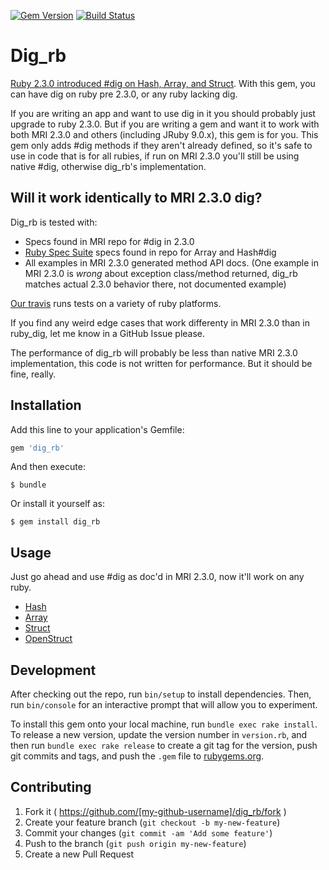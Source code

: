 [![Gem Version](https://badge.fury.io/rb/dig_rb.svg)](https://badge.fury.io/rb/dig_rb) [![Build Status](https://travis-ci.org/jrochkind/dig_rb.svg?branch=master)](https://travis-ci.org/jrochkind/dig_rb)

# Dig_rb

[Ruby 2.3.0 introduced #dig on Hash, Array, and Struct](https://www.ruby-lang.org/en/news/2015/12/25/ruby-2-3-0-released/). With this gem, you can have dig on ruby pre 2.3.0, or any ruby lacking dig.

If you are writing an app and want to use dig in it you should probably just upgrade to ruby 2.3.0. But if you are writing a gem and want it to work with both MRI 2.3.0 and others (including JRuby 9.0.x), this gem is for you. This gem only adds #dig methods if they aren't already defined, so it's safe to use in code that is for all rubies, if run on MRI 2.3.0 you'll still be using native #dig, otherwise dig_rb's implementation.

## Will it work identically to MRI 2.3.0 dig?

Dig_rb is tested with:

* Specs found in MRI repo for #dig in 2.3.0
* [Ruby Spec Suite](https://github.com/ruby/spec/) specs found in repo for Array and Hash#dig
* All examples in MRI 2.3.0 generated method API docs. (One example in MRI 2.3.0 is _wrong_ about exception class/method returned, dig_rb matches actual 2.3.0 behavior there, not documented example)

[Our travis](https://travis-ci.org/jrochkind/dig_rb) runs tests on a variety of ruby platforms. 

If you find any weird edge cases that work differenty in MRI 2.3.0 than in ruby_dig, let me know in a GitHub Issue please.

The performance of dig_rb will probably be less than native MRI 2.3.0 implementation, this code is not written for performance. But it should
be fine, really.

## Installation

Add this line to your application's Gemfile:

```ruby
gem 'dig_rb'
```

And then execute:

    $ bundle

Or install it yourself as:

    $ gem install dig_rb

## Usage

Just go ahead and use #dig as doc'd in MRI 2.3.0, now it'll work on any ruby.

* [Hash](http://ruby-doc.org/core-2.3.0/Hash.html#method-i-dig)
* [Array](http://ruby-doc.org/core-2.3.0/Array.html#method-i-dig)
* [Struct](http://ruby-doc.org/core-2.3.0/Struct.html#method-i-dig)
* [OpenStruct](http://ruby-doc.org/stdlib-2.3.0/libdoc/ostruct/rdoc/OpenStruct.html#method-i-dig)

## Development

After checking out the repo, run `bin/setup` to install dependencies. Then, run `bin/console` for an interactive prompt that will allow you to experiment.

To install this gem onto your local machine, run `bundle exec rake install`. To release a new version, update the version number in `version.rb`, and then run `bundle exec rake release` to create a git tag for the version, push git commits and tags, and push the `.gem` file to [rubygems.org](https://rubygems.org).

## Contributing

1. Fork it ( https://github.com/[my-github-username]/dig_rb/fork )
2. Create your feature branch (`git checkout -b my-new-feature`)
3. Commit your changes (`git commit -am 'Add some feature'`)
4. Push to the branch (`git push origin my-new-feature`)
5. Create a new Pull Request
